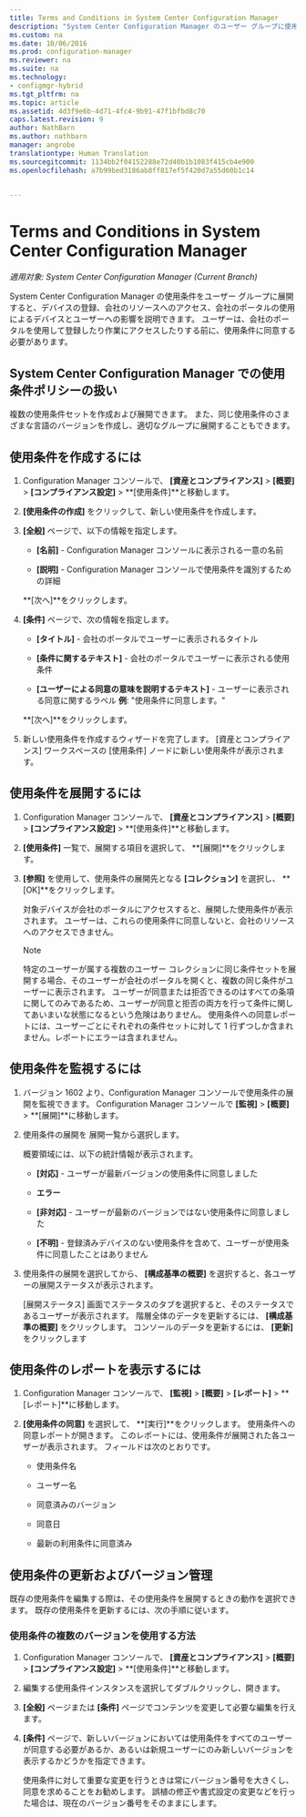```yaml
---
title: Terms and Conditions in System Center Configuration Manager
description: "System Center Configuration Manager のユーザー グループに使用条件ポリシーを展開します。"
ms.custom: na
ms.date: 10/06/2016
ms.prod: configuration-manager
ms.reviewer: na
ms.suite: na
ms.technology:
- configmgr-hybrid
ms.tgt_pltfrm: na
ms.topic: article
ms.assetid: 4d3f9e6b-4d71-4fc4-9b91-47f1bfbd8c70
caps.latest.revision: 9
author: NathBarn
ms.author: nathbarn
manager: angrobe
translationtype: Human Translation
ms.sourcegitcommit: 1134bb2f04152288e72d40b1b1083f415cb4e900
ms.openlocfilehash: a7b99bed3186ab8ff817ef5f420d7a55d60b1c14


---
```

# <a name="terms-and-conditions-in-system-center-configuration-manager"></a>Terms and Conditions in System Center Configuration Manager

*適用対象: System Center Configuration Manager (Current Branch)*

System Center Configuration Manager の使用条件をユーザー グループに展開すると、デバイスの登録、会社のリソースへのアクセス、会社のポータルの使用によるデバイスとユーザーへの影響を説明できます。 ユーザーは、会社のポータルを使用して登録したり作業にアクセスしたりする前に、使用条件に同意する必要があります。  

 ## <a name="working-with-terms-and-conditions-policies-in-system-center-configuration-manager"></a>System Center Configuration Manager での使用条件ポリシーの扱い  
 複数の使用条件セットを作成および展開できます。 また、同じ使用条件のさまざまな言語のバージョンを作成し、適切なグループに展開することもできます。  

## <a name="to-create-a-terms-and-conditions"></a>使用条件を作成するには  

1.  Configuration Manager コンソールで、 **[資産とコンプライアンス]** > **[概要]** > **[コンプライアンス設定]** > **[使用条件]**と移動します。  

2.  **[使用条件の作成]** をクリックして、新しい使用条件を作成します。  

3.  **[全般]** ページで、以下の情報を指定します。  

    -   **[名前]** - Configuration Manager コンソールに表示される一意の名前  

    -   **[説明]** - Configuration Manager コンソールで使用条件を識別するための詳細  

     **[次へ]**をクリックします。  

4.  **[条件]** ページで、次の情報を指定します。  

    -   **[タイトル]** - 会社のポータルでユーザーに表示されるタイトル  

    -   **[条件に関するテキスト]** - 会社のポータルでユーザーに表示される使用条件  

    -   **[ユーザーによる同意の意味を説明するテキスト]** - ユーザーに表示される同意に関するラベル **例**: "使用条件に同意します。"  

     **[次へ]**をクリックします。  

5.  新しい使用条件を作成するウィザードを完了します。 [資産とコンプライアンス] ワークスペースの [使用条件] ノードに新しい使用条件が表示されます。  

## <a name="to-deploy-a-terms-and-conditions"></a>使用条件を展開するには  

1.  Configuration Manager コンソールで、 **[資産とコンプライアンス]** > **[概要]** > **[コンプライアンス設定]** > **[使用条件]**と移動します。  

2.  **[使用条件]** 一覧で、展開する項目を選択して、 **[展開]**をクリックします。  

3.  **[参照]** を使用して、使用条件の展開先となる **[コレクション]** を選択し、 **[OK]**をクリックします。  

     対象デバイスが会社のポータルにアクセスすると、展開した使用条件が表示されます。 ユーザーは、これらの使用条件に同意しないと、会社のリソースへのアクセスできません。  

    > [!NOTE]  
    >  特定のユーザーが属する複数のユーザー コレクションに同じ条件セットを展開する場合、そのユーザーが会社のポータルを開くと、複数の同じ条件がユーザーに表示されます。 ユーザーが同意または拒否できるのはすべての条項に関してのみであるため、ユーザーが同意と拒否の両方を行って条件に関してあいまいな状態になるという危険はありません。 使用条件への同意レポートには、ユーザーごとにそれぞれの条件セットに対して 1 行ずつしか含まれません。レポートにエラーは含まれません。  

## <a name="to-monitor-terms-and-conditions"></a>使用条件を監視するには  

1.  バージョン 1602 より、Configuration Manager コンソールで使用条件の展開を監視できます。 Configuration Manager コンソールで **[監視]** > **[概要]** > **[展開]**に移動します。  

2.  使用条件の展開を 展開一覧から選択します。  

     概要領域には、以下の統計情報が表示されます。  

    -   **[対応]** - ユーザーが最新バージョンの使用条件に同意しました  

    -   **エラー**  

    -   **[非対応]** - ユーザーが最新のバージョンではない使用条件に同意しました  

    -   **[不明]** - 登録済みデバイスのない使用条件を含めて、ユーザーが使用条件に同意したことはありません  

3.  使用条件の展開を選択してから、 **[構成基準の概要]** を選択すると、各ユーザーの展開ステータスが表示されます。  

     [展開ステータス] 画面でステータスのタブを選択すると、そのステータスであるユーザーが表示されます。 階層全体のデータを更新するには、 **[構成基準の概要]** をクリックします。 コンソールのデータを更新するには、 **[更新]** をクリックします  

## <a name="to-view-a-terms-and-conditions-report"></a>使用条件のレポートを表示するには  

1.  Configuration Manager コンソールで、 **[監視]** > **[概要]** > **[レポート]** > **[レポート]**に移動します。  

2.  **[使用条件の同意]** を選択して、 **[実行]**をクリックします。 使用条件への同意レポートが開きます。 このレポートには、使用条件が展開された各ユーザーが表示されます。 フィールドは次のとおりです。  

    -   使用条件名  

    -   ユーザー名  

    -   同意済みのバージョン  

    -   同意日  

    -   最新の利用条件に同意済み  

## <a name="updates-and-version-control-for-terms-and-conditions"></a>使用条件の更新およびバージョン管理  
 既存の使用条件を編集する際は、その使用条件を展開するときの動作を選択できます。 既存の使用条件を更新するには、次の手順に従います。  

### <a name="how-to-work-with-multiple-versions-of-terms-and-conditions"></a>使用条件の複数のバージョンを使用する方法  

1.  Configuration Manager コンソールで、 **[資産とコンプライアンス]** > **[概要]** > **[コンプライアンス設定]** > **[使用条件]**と移動します。  

2.  編集する使用条件インスタンスを選択してダブルクリックし、開きます。  

3.  **[全般]** ページまたは **[条件]** ページでコンテンツを変更して必要な編集を行えます。  

4.  **[条件]** ページで、新しいバージョンにおいては使用条件をすべてのユーザーが同意する必要があるか、あるいは新規ユーザーにのみ新しいバージョンを表示するかどうかを指定できます。  

     使用条件に対して重要な変更を行うときは常にバージョン番号を大きくし、同意を求めることをお勧めします。 誤植の修正や書式設定の変更などを行った場合は、現在のバージョン番号をそのままにします。



<!--HONumber=Nov16_HO1-->


